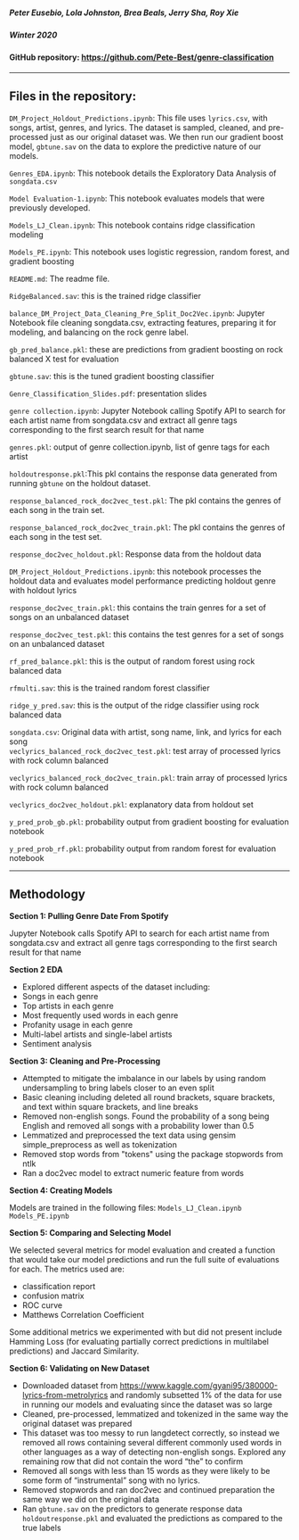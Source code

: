 ##### Peter Eusebio, Lola Johnston, Brea Beals, Jerry Sha, Roy Xie
##### Winter 2020

#### GitHub repository: https://github.com/Pete-Best/genre-classification
------------------------------------------------------------------------------------------------------------------------------
## Files in the repository:

`DM_Project_Holdout_Predictions.ipynb`: This file uses `lyrics.csv`, with songs, artist, genres, and lyrics. The dataset is sampled, cleaned, and pre-processed just as our original dataset was. We then run our gradient boost model, `gbtune.sav` on the data to explore the predictive nature of our models. 

`Genres_EDA.ipynb`: This notebook details the Exploratory Data Analysis of `songdata.csv`

`Model Evaluation-1.ipynb`:  This notebook evaluates models that were previously developed.

`Models_LJ_Clean.ipynb`: This notebook contains ridge classification modeling

`Models_PE.ipynb`:  This notebook uses logistic regression, random forest, and gradient boosting

`README.md`: The readme file.

`RidgeBalanced.sav`: this is the trained ridge classifier

`balance_DM_Project_Data_Cleaning_Pre_Split_Doc2Vec.ipynb`: Jupyter Notebook file cleaning songdata.csv, extracting features, preparing it for modeling, and balancing on the rock genre label.

`gb_pred_balance.pkl`: these are predictions from gradient boosting on rock balanced X test for evaluation

`gbtune.sav`: this is the tuned gradient boosting classifier

`Genre_Classification_Slides.pdf`: presentation slides

`genre collection.ipynb`: Jupyter Notebook calling Spotify API to search for each artist name from songdata.csv and extract all genre tags corresponding to the first search result for that name

`genres.pkl`: output of genre collection.ipynb, list of genre tags for each artist

`holdoutresponse.pkl`:This pkl contains the response data generated from running `gbtune` on the holdout dataset.

`response_balanced_rock_doc2vec_test.pkl`: The pkl contains the genres of each song in the train set.

`response_balanced_rock_doc2vec_train.pkl`: The pkl contains the genres of each song in the test set.

`response_doc2vec_holdout.pkl`: Response data from the holdout data 

`DM_Project_Holdout_Predictions.ipynb`: this notebook processes the holdout data and evaluates model performance predicting holdout genre with holdout lyrics

`response_doc2vec_train.pkl`: this contains the train genres for a set of songs on an unbalanced dataset

`response_doc2vec_test.pkl`: this contains the test genres for a set of songs on an  unbalanced dataset

`rf_pred_balance.pkl`: this is the output of random forest using rock balanced data

`rfmulti.sav`: this is the trained random forest classifier

`ridge_y_pred.sav`: this is the output of the ridge classifier using rock balanced data

`songdata.csv`: Original data with artist, song name, link, and lyrics for each song  
`veclyrics_balanced_rock_doc2vec_test.pkl`: test array of processed lyrics with rock column balanced

`veclyrics_balanced_rock_doc2vec_train.pkl`: train array of processed lyrics with rock column balanced

`veclyrics_doc2vec_holdout.pkl`: explanatory data from holdout set 

`y_pred_prob_gb.pkl`: probability output from gradient boosting for evaluation notebook

`y_pred_prob_rf.pkl`: probability output from random forest for evaluation notebook

------------------------------------------------------------------------------------------------------------------------------

## Methodology

**Section 1: Pulling Genre Date From Spotify**

Jupyter Notebook calls Spotify API to search for each artist name from songdata.csv and extract all genre tags corresponding to the first search result for that name

**Section 2 EDA**

 * Explored different aspects of the dataset including: 
 * Songs in each genre
 * Top artists in each genre
 * Most frequently used words in each genre
 * Profanity usage in each genre
 * Multi-label artists and single-label artists
 * Sentiment analysis
 
**Section 3: Cleaning and Pre-Processing** 

 * Attempted to mitigate the imbalance in our labels by using random undersampling to bring labels closer to an even split
 * Basic cleaning including deleted all round brackets, square brackets, and text within square brackets, and line breaks
 * Removed non-english songs. Found the probability of a song being English and removed all songs with a probability lower than 0.5
 * Lemmatized and preprocessed the text data using gensim simple_preprocess as well as tokenization
 * Removed stop words from "tokens" using the package stopwords from ntlk
 * Ran a doc2vec model to extract numeric feature from words

**Section 4: Creating Models** 

Models are trained in the following files:
`Models_LJ_Clean.ipynb`
`Models_PE.ipynb`

**Section 5: Comparing and Selecting Model** 

We selected several metrics for model evaluation and created a function that would take our model predictions and run the full suite of evaluations for each. The metrics used are:
 * classification report
 * confusion matrix
 * ROC curve
 * Matthews Correlation Coefficient
 
Some additional metrics we experimented with but did not present include Hamming Loss (for evaluating partially correct predictions in multilabel predictions) and Jaccard Similarity.

**Section 6: Validating on New Dataset** 

 * Downloaded dataset from https://www.kaggle.com/gyani95/380000-lyrics-from-metrolyrics and randomly subsetted 1% of the data for use in running our models and evaluating since the dataset was so large
 * Cleaned, pre-processed, lemmatized and tokenized in the same way the original dataset was prepared
 * This dataset was too messy to run langdetect correctly, so instead we removed all rows containing several different commonly used words in other languages as a way of detecting non-english songs. Explored any remaining row that did not contain the word “the” to confirm
 * Removed all songs with less than 15 words as they were likely to be some form of “instrumental” song with no lyrics. 
 * Removed stopwords and ran doc2vec and continued preparation the same way we did on the original data
 * Ran `gbtune.sav` on the predictors to generate response data `holdoutresponse.pkl` and evaluated the predictions as compared to the true labels
